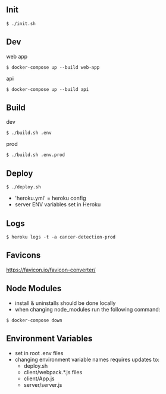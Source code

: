 Init
----------------
```
$ ./init.sh
```

Dev
----------------
web app
```
$ docker-compose up --build web-app
```

api
```
$ docker-compose up --build api
```

Build
-----
dev
```
$ ./build.sh .env
```

prod
```
$ ./build.sh .env.prod
```

Deploy
------
```
$ ./deploy.sh
```
- 'heroku.yml' = heroku config
- server ENV variables set in Heroku

Logs
----
```
$ heroku logs -t -a cancer-detection-prod
```

Favicons
--------
https://favicon.io/favicon-converter/

Node Modules
------------
- install & uninstalls should be done locally
- when changing node_modules run the following command:
```
$ docker-compose down
```

Environment Variables
---------------------
- set in root .env files
- changing environment variable names requires updates to:
  - deploy.sh
  - client/webpack.*.js files
  - client/App.js
  - server/server.js